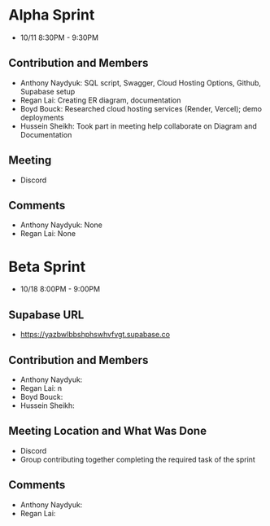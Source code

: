 # Alpha Sprint
- 10/11 8:30PM - 9:30PM

## Contribution and Members
- Anthony Naydyuk: SQL script, Swagger, Cloud Hosting Options, Github, Supabase setup
- Regan Lai: Creating ER diagram, documentation
- Boyd Bouck: Researched cloud hosting services (Render, Vercel); demo deployments
- Hussein Sheikh: Took part in meeting help collaborate on Diagram and Documentation

## Meeting
- Discord 

## Comments
- Anthony Naydyuk: None
- Regan Lai: None

# Beta Sprint 
- 10/18 8:00PM - 9:00PM

## Supabase URL
- https://yazbwlbbshphswhvfvgt.supabase.co

## Contribution and Members
- Anthony Naydyuk: 
- Regan Lai: n
- Boyd Bouck: 
- Hussein Sheikh:

## Meeting Location and What Was Done 
- Discord
- Group contributing together completing the required task of the sprint

## Comments
- Anthony Naydyuk: 
- Regan Lai: 

